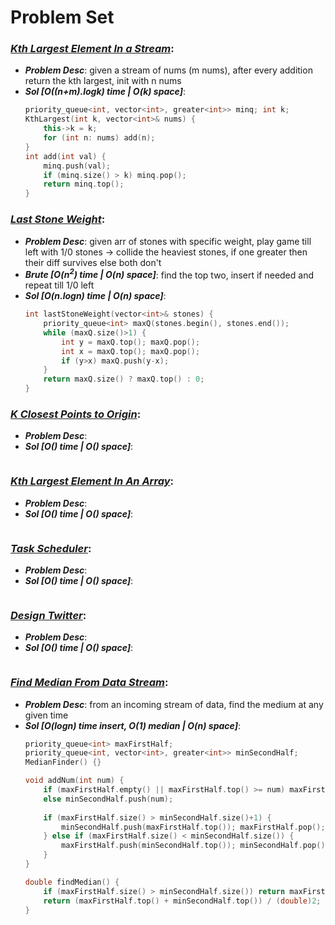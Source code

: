 # Problem Set

### ***[Kth Largest Element In a Stream](https://leetcode.com/problems/kth-largest-element-in-a-stream/)***:
- ***Problem Desc***: given a stream of nums (m nums), after every addition return the kth largest, init with n nums
- ***Sol [O((n+m).logk) time | O(k) space]***:
  ```cpp
  priority_queue<int, vector<int>, greater<int>> minq; int k;
  KthLargest(int k, vector<int>& nums) {
      this->k = k;
      for (int n: nums) add(n);
  }
  int add(int val) {
      minq.push(val);
      if (minq.size() > k) minq.pop();
      return minq.top();
  }
  ```

### ***[Last Stone Weight](https://leetcode.com/problems/last-stone-weight/)***:
- ***Problem Desc***: given arr of stones with specific weight, play game till left with 1/0 stones -> collide the heaviest stones, if one greater then their diff survives else both don't
- ***Brute [O(n<sup>2</sup>) time | O(n) space]***: find the top two, insert if needed and repeat till 1/0 left
- ***Sol [O(n.logn) time | O(n) space]***:
  ```cpp
  int lastStoneWeight(vector<int>& stones) {
      priority_queue<int> maxQ(stones.begin(), stones.end());
      while (maxQ.size()>1) {
          int y = maxQ.top(); maxQ.pop();
          int x = maxQ.top(); maxQ.pop();
          if (y>x) maxQ.push(y-x);
      }
      return maxQ.size() ? maxQ.top() : 0;
  }
  ```

### ***[K Closest Points to Origin](https://leetcode.com/problems/k-closest-points-to-origin/)***:
- ***Problem Desc***:
- ***Sol [O() time | O() space]***:
  ```cpp
  ```

### ***[Kth Largest Element In An Array](https://leetcode.com/problems/kth-largest-element-in-an-array/)***:
- ***Problem Desc***:
- ***Sol [O() time | O() space]***:
  ```cpp
  ```

### ***[Task Scheduler](https://leetcode.com/problems/task-scheduler/)***:
- ***Problem Desc***:
- ***Sol [O() time | O() space]***:
  ```cpp
  ```

### ***[Design Twitter](https://leetcode.com/problems/design-twitter/)***:
- ***Problem Desc***:
- ***Sol [O() time | O() space]***:
  ```cpp
  ```

### ***[Find Median From Data Stream](https://leetcode.com/problems/find-median-from-data-stream/)***:
- ***Problem Desc***: from an incoming stream of data, find the medium at any given time
- ***Sol [O(logn) time insert, O(1) median | O(n) space]***:
  ```cpp
  priority_queue<int> maxFirstHalf;
  priority_queue<int, vector<int>, greater<int>> minSecondHalf;
  MedianFinder() {}
  
  void addNum(int num) {
      if (maxFirstHalf.empty() || maxFirstHalf.top() >= num) maxFirstHalf.push(num);
      else minSecondHalf.push(num);
      
      if (maxFirstHalf.size() > minSecondHalf.size()+1) {
          minSecondHalf.push(maxFirstHalf.top()); maxFirstHalf.pop();
      } else if (maxFirstHalf.size() < minSecondHalf.size()) {
          maxFirstHalf.push(minSecondHalf.top()); minSecondHalf.pop();
      }
  }
  
  double findMedian() {
      if (maxFirstHalf.size() > minSecondHalf.size()) return maxFirstHalf.top();
      return (maxFirstHalf.top() + minSecondHalf.top()) / (double)2;
  }
  ```
